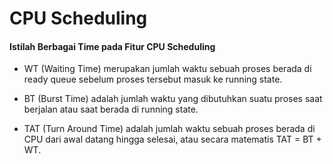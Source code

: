 # CPU Scheduling

#### Istilah Berbagai Time pada Fitur CPU Scheduling

- WT (Waiting Time) merupakan jumlah waktu sebuah proses berada di ready queue sebelum proses tersebut masuk ke running state. 

- BT (Burst Time) adalah jumlah waktu yang dibutuhkan suatu proses saat berjalan atau saat berada di running state.

- TAT (Turn Around Time) adalah jumlah waktu sebuah proses berada di CPU dari awal datang hingga selesai, atau secara matematis TAT = BT + WT.
